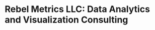 

<!---
rhisehl/rhisehl is a ✨ special ✨ repository because its `README.md` (this file) appears on your GitHub profile.
You can click the Preview link to take a look at your changes.
--->

# Rebel Metrics LLC: Data Analytics and Visualization Consulting

